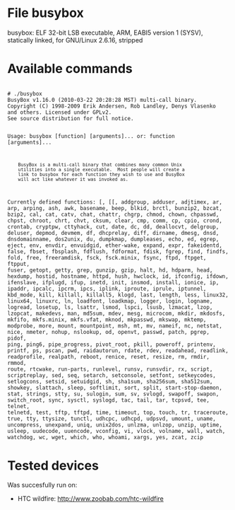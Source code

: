 File busybox
============

busybox: ELF 32-bit LSB executable, ARM, EABI5 version 1 (SYSV), statically linked, for GNU/Linux 2.6.16, stripped

Available commands
==================

<code>
# ./busybox
BusyBox v1.16.0 (2010-03-22 20:28:28 MST) multi-call binary.
Copyright (C) 1998-2009 Erik Andersen, Rob Landley, Denys Vlasenko
and others. Licensed under GPLv2.
See source distribution for full notice.

Usage: busybox [function] [arguments]...
   or: function [arguments]...

        BusyBox is a multi-call binary that combines many common Unix
        utilities into a single executable.  Most people will create a
        link to busybox for each function they wish to use and BusyBox
        will act like whatever it was invoked as.

Currently defined functions:
        [, [[, addgroup, adduser, adjtimex, ar, arp, arping, ash, awk,
        basename, beep, blkid, brctl, bunzip2, bzcat, bzip2, cal, cat, catv,
        chat, chattr, chgrp, chmod, chown, chpasswd, chpst, chroot, chrt, chvt,
        cksum, clear, cmp, comm, cp, cpio, crond, crontab, cryptpw, cttyhack,
        cut, date, dc, dd, deallocvt, delgroup, deluser, depmod, devmem, df,
        dhcprelay, diff, dirname, dmesg, dnsd, dnsdomainname, dos2unix, du,
        dumpkmap, dumpleases, echo, ed, egrep, eject, env, envdir, envuidgid,
        ether-wake, expand, expr, fakeidentd, false, fbset, fbsplash, fdflush,
        fdformat, fdisk, fgrep, find, findfs, fold, free, freeramdisk, fsck,
        fsck.minix, fsync, ftpd, ftpget, ftpput, fuser, getopt, getty, grep,
        gunzip, gzip, halt, hd, hdparm, head, hexdump, hostid, hostname, httpd,
        hush, hwclock, id, ifconfig, ifdown, ifenslave, ifplugd, ifup, inetd,
        init, insmod, install, ionice, ip, ipaddr, ipcalc, ipcrm, ipcs, iplink,
        iproute, iprule, iptunnel, kbd_mode, kill, killall, killall5, klogd,
        last, length, less, linux32, linux64, linuxrc, ln, loadfont, loadkmap,
        logger, login, logname, logread, losetup, ls, lsattr, lsmod, lspci,
        lsusb, lzmacat, lzop, lzopcat, makedevs, man, md5sum, mdev, mesg,
        microcom, mkdir, mkdosfs, mkfifo, mkfs.minix, mkfs.vfat, mknod,
        mkpasswd, mkswap, mktemp, modprobe, more, mount, mountpoint, msh, mt,
        mv, nameif, nc, netstat, nice, nmeter, nohup, nslookup, od, openvt,
        passwd, patch, pgrep, pidof, ping, ping6, pipe_progress, pivot_root,
        pkill, poweroff, printenv, printf, ps, pscan, pwd, raidautorun, rdate,
        rdev, readahead, readlink, readprofile, realpath, reboot, renice,
        reset, resize, rm, rmdir, rmmod, route, rtcwake, run-parts, runlevel,
        runsv, runsvdir, rx, script, scriptreplay, sed, seq, setarch,
        setconsole, setfont, setkeycodes, setlogcons, setsid, setuidgid, sh,
        sha1sum, sha256sum, sha512sum, showkey, slattach, sleep, softlimit,
        sort, split, start-stop-daemon, stat, strings, stty, su, sulogin, sum,
        sv, svlogd, swapoff, swapon, switch_root, sync, sysctl, syslogd, tac,
        tail, tar, tcpsvd, tee, telnet, telnetd, test, tftp, tftpd, time,
        timeout, top, touch, tr, traceroute, true, tty, ttysize, tunctl,
        udhcpc, udhcpd, udpsvd, umount, uname, uncompress, unexpand, uniq,
        unix2dos, unlzma, unlzop, unzip, uptime, usleep, uudecode, uuencode,
        vconfig, vi, vlock, volname, wall, watch, watchdog, wc, wget, which,
        who, whoami, xargs, yes, zcat, zcip
</code>

Tested devices
==============

Was succesfully run on:

* HTC wildfire: http://www.zoobab.com/htc-wildfire
